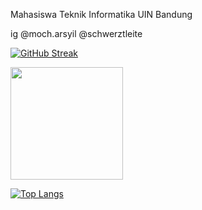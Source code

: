 Mahasiswa Teknik Informatika UIN Bandung

ig @moch.arsyil
   @schwerztleite


[![GitHub Streak](http://github-readme-streak-stats.herokuapp.com?user=mocharsyil&theme=dark&background=000000)](https://git.io/streak-stats)

<p align="left">
<img height="180em" src="https://github-readme-stats-eight-theta.vercel.app/api?username=mocharsyil&show_icons=true&theme=algolia&include_all_commits=true&count_private=true"/>


[![Top Langs](https://github-readme-stats.vercel.app/api/top-langs/?username=mocharsyil&layout=compact&theme=vision-friendly-dark)](https://github.com/anuraghazra/github-readme-stats)
   
 </p>
<!---
mocharsyil/mocharsyil is a ✨ special ✨ repository because its `README.md` (this file) appears on your GitHub profile.
You can click the Preview link to take a look at your changes.
--->
